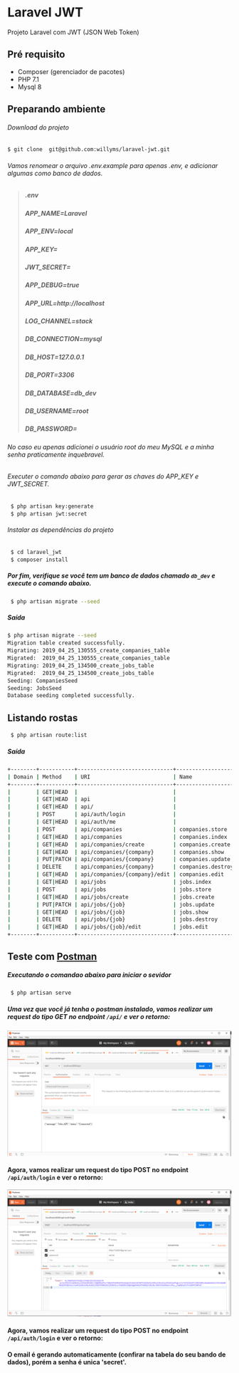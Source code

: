 # Laravel JWT

Projeto Laravel com JWT (JSON Web Token)

## Pré requisito
- Composer (gerenciador de pacotes)
- PHP 7.1
- Mysql 8


## Preparando ambiente
###### Download do projeto

```sh 
$ git clone  git@github.com:willyms/laravel-jwt.git 
```

###### Vamos renomear o arquivo .env.example para apenas .env, e adicionar algumas como banco de dados.
> ##### .env
> ##### APP_NAME=Laravel
> ##### APP_ENV=local
> ##### APP_KEY=
> ##### JWT_SECRET=
> ##### APP_DEBUG=true
> ##### APP_URL=http://localhost
> ##### 
> ##### LOG_CHANNEL=stack
> ##### 
> ##### DB_CONNECTION=mysql
> ##### DB_HOST=127.0.0.1
> ##### DB_PORT=3306
> ##### DB_DATABASE=db_dev
> ##### DB_USERNAME=root
> ##### DB_PASSWORD=
> 
###### No caso eu apenas adicionei o usuário root do meu MySQL e a minha senha praticamente inquebravel.
###### Executer o comando abaixo para gerar as chaves do APP_KEY e JWT_SECRET.
```sh
 $ php artisan key:generate
 $ php artisan jwt:secret 
```
###### Instalar as dependências do projeto
```sh
 $ cd laravel_jwt
 $ composer install 
```
##### Por fim, verifique se você tem um banco de dados chamado ```db_dev``` e execute o comando abaixo.
```sh
 $ php artisan migrate --seed
```
##### Saída 
```sh
$ php artisan migrate --seed
Migration table created successfully.
Migrating: 2019_04_25_130555_create_companies_table
Migrated:  2019_04_25_130555_create_companies_table
Migrating: 2019_04_25_134500_create_jobs_table
Migrated:  2019_04_25_134500_create_jobs_table
Seeding: CompaniesSeed
Seeding: JobsSeed
Database seeding completed successfully.
```

## Listando rostas
```sh
 $ php artisan route:list
```
##### Saída 
```sh
+--------+-----------+------------------------------+-------------------+--------------------------------------------------+----------------+
| Domain | Method    | URI                          | Name              | Action                                           | Middleware     |
+--------+-----------+------------------------------+-------------------+--------------------------------------------------+----------------+
|        | GET|HEAD  |                              |                   | Closure                                          | web            |
|        | GET|HEAD  | api                          |                   | Closure                                          | api            |
|        | GET|HEAD  | api/                         |                   | Closure                                          | api            |
|        | POST      | api/auth/login               |                   | App\Http\Controllers\AuthController@authenticate | api            |
|        | GET|HEAD  | api/auth/me                  |                   | App\Http\Controllers\AuthController@me           | api,jwt.verify |
|        | POST      | api/companies                | companies.store   | App\Http\Controllers\CompaniesController@store   | api,jwt.verify |
|        | GET|HEAD  | api/companies                | companies.index   | App\Http\Controllers\CompaniesController@index   | api,jwt.verify |
|        | GET|HEAD  | api/companies/create         | companies.create  | App\Http\Controllers\CompaniesController@create  | api,jwt.verify |
|        | GET|HEAD  | api/companies/{company}      | companies.show    | App\Http\Controllers\CompaniesController@show    | api,jwt.verify |
|        | PUT|PATCH | api/companies/{company}      | companies.update  | App\Http\Controllers\CompaniesController@update  | api,jwt.verify |
|        | DELETE    | api/companies/{company}      | companies.destroy | App\Http\Controllers\CompaniesController@destroy | api,jwt.verify |
|        | GET|HEAD  | api/companies/{company}/edit | companies.edit    | App\Http\Controllers\CompaniesController@edit    | api,jwt.verify |
|        | GET|HEAD  | api/jobs                     | jobs.index        | App\Http\Controllers\JobsController@index        | api,jwt.verify |
|        | POST      | api/jobs                     | jobs.store        | App\Http\Controllers\JobsController@store        | api,jwt.verify |
|        | GET|HEAD  | api/jobs/create              | jobs.create       | App\Http\Controllers\JobsController@create       | api,jwt.verify |
|        | PUT|PATCH | api/jobs/{job}               | jobs.update       | App\Http\Controllers\JobsController@update       | api,jwt.verify |
|        | GET|HEAD  | api/jobs/{job}               | jobs.show         | App\Http\Controllers\JobsController@show         | api,jwt.verify |
|        | DELETE    | api/jobs/{job}               | jobs.destroy      | App\Http\Controllers\JobsController@destroy      | api,jwt.verify |
|        | GET|HEAD  | api/jobs/{job}/edit          | jobs.edit         | App\Http\Controllers\JobsController@edit         | api,jwt.verify |
+--------+-----------+------------------------------+-------------------+--------------------------------------------------+----------------+
```
## Teste com [Postman](https://chrome.google.com/webstore/detail/postman/fhbjgbiflinjbdggehcddcbncdddomop?hl=pt-BR)
##### Executando o comandao abaixo para iniciar o sevidor
```sh
 $ php artisan serve
```
##### Uma vez que você já tenha o postman instalado, vamos realizar um request do tipo GET no endpoint ```/api/``` e ver o retorno:
![alt text](https://github.com/willyms/laravel-jwt/blob/master/postman-imagem-01.PNG)

#### Agora, vamos realizar um request do tipo POST no endpoint ```/api/auth/login``` e ver o retorno:
![alt text](https://github.com/willyms/laravel-jwt/blob/master/postman-imagem-02.PNG)

 
#### Agora, vamos realizar um request do tipo POST no endpoint ```/api/auth/login``` e ver o retorno:
#### O email é gerando automaticamente (confirar na tabela do seu bando de dados), porém a senha é unica 'secret'.
